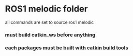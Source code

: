 # ROS1 melodic folder

all commands are set to source ros1 melodic

### must build catkin_ws before anything
### each packages must be built with catkin build tools
